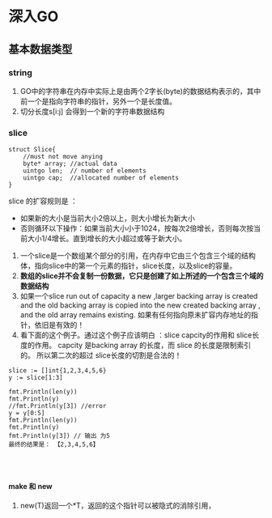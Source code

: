 # 深入GO

## 基本数据类型	

### string

1. GO中的字符串在内存中实际上是由两个2字长(byte)的数据结构表示的，其中前一个是指向字符串的指针，另外一个是长度值。
2. 切分长度s[i:j] 会得到一个新的字符串数据结构

### slice

```
struct Slice{
	//must not move anying 
    byte* array; //actual data
    uintgo len;  // number of elements
    uintgo cap;  //allocated number of elements
}
```

slice 的扩容规则是 ： 

- 如果新的大小是当前大小2倍以上，则大小增长为新大小
- 否则循环以下操作：如果当前大小小于1024，按每次2倍增长，否则每次按当前大小1/4增长。直到增长的大小超过或等于新大小。

1. 一个slice是一个数组某个部分的引用，在内存中它由三个包含三个域的结构体，指向slice中的第一个元素的指针，slice长度，以及slice的容量。
2. **数组的slice并不会复制一份数据，它只是创建了如上所述的一个包含三个域的数据结构**
3. 如果一个slice run out of capacity a new ,larger backing array is created and the old backing array is copied into the new created backing array , and the old array remains existing. 如果有任何指向原未扩容内存地址的指针，依旧是有效的！
4.  看下面的这个例子。通过这个例子应该明白 ：slice capcity的作用和 slice长度的作用。 capcity 是backing array 的长度，而 slice 的长度是限制索引的。 所以第二次的超过 slice长度的切割是合法的！

```
slice := []int{1,2,3,4,5,6}
y := slice[1:3]
	
fmt.Println(len(y))
fmt.Println(y)
//fmt.Println(y[3]) //error
y = y[0:5]
fmt.Println(len(y))
fmt.Println(y)
fmt.Println(y[3]) // 输出 为5
最终的结果是： 【2,3,4,5,6】	
	
```

​	

#### make 和 new

1. new(T)返回一个*T，返回的这个指针可以被隐式的消除引用，
